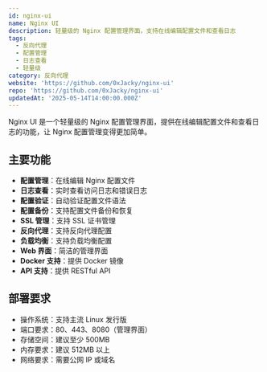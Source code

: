 ```yaml
---
id: nginx-ui
name: Nginx UI
description: 轻量级的 Nginx 配置管理界面，支持在线编辑配置文件和查看日志
tags:
  - 反向代理
  - 配置管理
  - 日志查看
  - 轻量级
category: 反向代理
website: 'https://github.com/0xJacky/nginx-ui'
repo: 'https://github.com/0xJacky/nginx-ui'
updatedAt: '2025-05-14T14:00:00.000Z'
---
```


Nginx UI 是一个轻量级的 Nginx 配置管理界面，提供在线编辑配置文件和查看日志的功能，让 Nginx 配置管理变得更加简单。

## 主要功能

- **配置管理**：在线编辑 Nginx 配置文件
- **日志查看**：实时查看访问日志和错误日志
- **配置验证**：自动验证配置文件语法
- **配置备份**：支持配置文件备份和恢复
- **SSL 管理**：支持 SSL 证书管理
- **反向代理**：支持反向代理配置
- **负载均衡**：支持负载均衡配置
- **Web 界面**：简洁的管理界面
- **Docker 支持**：提供 Docker 镜像
- **API 支持**：提供 RESTful API

## 部署要求

- 操作系统：支持主流 Linux 发行版
- 端口要求：80、443、8080（管理界面）
- 存储空间：建议至少 500MB
- 内存要求：建议 512MB 以上
- 网络要求：需要公网 IP 或域名 